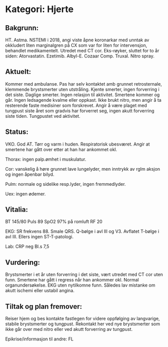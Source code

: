 # Kategori: Hjerte
## Bakgrunn:
HT. Astma. NSTEMI i 2018, angi viste åpne koronarkar med unntak av okkludert liten marginalgren på CX som var for liten for intervensjon, behandlet medikamentelt. Utredet med CT cor. Eks-røyker, sluttet for to år siden: Atorvastatin. Ezetimib. Albyl-E. Cozaar Comp. Truxal. Nitro spray.

## Aktuelt:
Kommer med ambulanse. Pas har selv kontaktet amb grunnet retrosternale, klemmende brystsmerter uten utstråling. Kjente smerter, ingen forverring i det siste. Daglige smerter. Ingen relasjon til aktivitet. Smertene kommer og går. Ingen ledsagende kvalme eller oppkast. Ikke brukt nitro, men angir å ta resterende faste medisiner som forskrevet. Angir å være plaget med tungpust siste året som gradvis har forverret seg, ingen akutt forverring siste tiden. Tungpustet ved aktivitet.

## Status:
VKO. God AT. Tørr og varm i huden. Respiratorisk ubesværet. Angir at smertene har gått over etter at han har ankommet okl.

Thorax: ingen palp.ømhet i muskulatur.

Cor: vanskelig å høre grunnet lave lungelyder, men inntrykk av rglm aksjon og ingen åpenbar bilyd.

Pulm: normale og sidelike resp.lyder, ingen fremmedlyder.

Uex: ingen ødemer.

## Vitalia:
BT 145/80 Puls 89 SpO2 97% på romluft RF 20

EKG: SR frekvens 88. Smale QRS. Q-bølge i avl III og V3. Avflatet T-bølge i avl III. Ellers ingen ST-T-patologi.

Lab: CRP neg Bl.s 7,5

## Vurdering:
Brystsmerter i et år uten forverring i det siste, vært utredet med CT cor uten funn. Smertene har gått i regress når han ankommer okl. Normal organundersøkelse. EKG uten nytilkomne funn. Således lav mistanke om akutt ischemi eller ustabil angina.

## Tiltak og plan fremover:
Reiser hjem og bes kontakte fastlegen for videre oppfølging av langvarige, stabile brystsmerter og tungpust. Rekontakt her ved nye brystsmerter som ikke går over med nitro eller ved akutt forverring av tungpust.

Epikrise/informasjon til andre: FL

